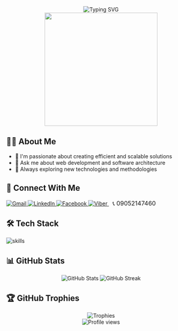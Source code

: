 <!-- c:\Users\Jairus Valencia\jcvalencia-codespace\README.md -->

<div align="center">
  <img src="https://readme-typing-svg.herokuapp.com?font=Fira+Code&duration=3000&pause=1000&color=2E97F7&center=true&vCenter=true&width=435&lines=Hi+there!+I'm+Jairus+Valencia+👋;Full-Stack+Developer;Always+learning+new+things" alt="Typing SVG" />
</div>

<div align="center">
  <img src="https://media.giphy.com/media/qgQUggAC3Pfv687qPC/giphy.gif" width="300" />
</div>

## 👨‍💻 About Me
- 🌱 I'm passionate about creating efficient and scalable solutions
- 💬 Ask me about web development and software architecture
- 🚀 Always exploring new technologies and methodologies

## 🔗 Connect With Me
<div align="left">
  <a href="mailto:jairuscvalencia@gmail.com" target="_blank">
    <img src="https://img.shields.io/badge/Gmail-D14836?style=for-the-badge&logo=gmail&logoColor=white" alt="Gmail"/>
  </a>
  <a href="https://www.linkedin.com/in/jairusvalencia-it/" target="_blank">
    <img src="https://img.shields.io/badge/LinkedIn-%230077B5.svg?style=for-the-badge&logo=linkedin&logoColor=white" alt="LinkedIn"/>
  </a>
  <a href="https://www.facebook.com/Jairussssssss/" target="_blank">
    <img src="https://img.shields.io/badge/Facebook-%231877F2.svg?style=for-the-badge&logo=Facebook&logoColor=white" alt="Facebook"/>
  </a>
  <a href="viber://chat?number=+639052147460" target="_blank">
    <img src="https://img.shields.io/badge/Viber-665CAC?style=for-the-badge&logo=viber&logoColor=white" alt="Viber"/>
  </a>
  <span style="margin-left:10px; font-size:16px;">📞 09052147460</span>
</div>

## 🛠️ Tech Stack

<div align="left">
  <img src="https://skillicons.dev/icons?i=js,html,css,react,nodejs,python,git,mongodb,java,php,aws,mysql,github,nextjs,flutter,tailwind,bitbucket,firebase" alt="skills" />
</div>

## 📊 GitHub Stats
<div align="center">
  <img src="https://github-readme-stats.vercel.app/api?username=jcvalencia-codespace&show_icons=true&theme=tokyonight" alt="GitHub Stats" />
  <img src="https://github-readme-streak-stats.herokuapp.com/?user=jcvalencia-codespace&theme=tokyonight" alt="GitHub Streak" />
</div>

## 🏆 GitHub Trophies
<div align="center">
  <img src="https://github-profile-trophy.vercel.app/?username=jcvalencia-codespace&theme=nord&no-frame=true&margin-w=15" alt="Trophies" />
</div>

<!-- Profile views counter -->
<div align="center">
  <img src="https://komarev.com/ghpvc/?username=jcvalencia-codespace&color=blue&style=flat-square" alt="Profile views" />
</div>
